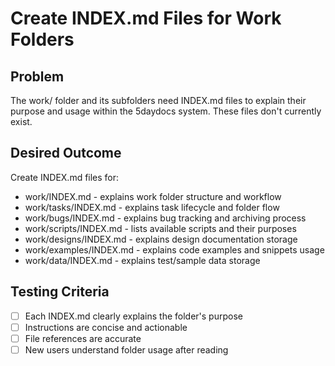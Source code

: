 # Create INDEX.md Files for Work Folders

## Problem
The work/ folder and its subfolders need INDEX.md files to explain their purpose and usage within the 5daydocs system. These files don't currently exist.

## Desired Outcome
Create INDEX.md files for:
- work/INDEX.md - explains work folder structure and workflow
- work/tasks/INDEX.md - explains task lifecycle and folder flow
- work/bugs/INDEX.md - explains bug tracking and archiving process
- work/scripts/INDEX.md - lists available scripts and their purposes
- work/designs/INDEX.md - explains design documentation storage
- work/examples/INDEX.md - explains code examples and snippets usage
- work/data/INDEX.md - explains test/sample data storage

## Testing Criteria
- [ ] Each INDEX.md clearly explains the folder's purpose
- [ ] Instructions are concise and actionable
- [ ] File references are accurate
- [ ] New users understand folder usage after reading